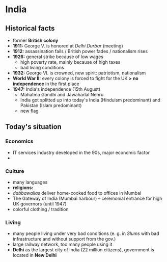 # India

## Historical facts

- former **British colony**
- **1911:** George V. is honored at *Delhi Durbar* (meeting)
- **1912:** assassination fails / British power fades / nationalism rises
- **1926:** general strike because of low wages
	- high poverty rate, mainly because of high taxes
	- bad living conditions
- **1932:** George VI. is crowned, new spirit: patriotism, nationalism
- **World War II:** every colony is forced to fight for the UK **> no independence** in the first place
- **1947:** India's independence (15th August)
	- Mahatma Gandhi and Jawaharlal Nehru
	- India got splitted up into today's India (Hinduism predominant) and Pakistan (Islam predominant)
	- new flag

## Today's situation

### Economics
- IT services industry developed in the 90s, major economic factor
- 

### Culture
- many languages
- **religions:**
- *dabbawallas* deliver home-cooked food to offices in Mumbai
- The Gateway of India (Mumbai harbour) – ceremonial entrance for high UK governors (until 1947)
- colorful clothing / tradition

### Living
- many people living under very bad conditions (e. g. in *Slums* with bad infrastructure and without support from the gov.) 
- large railway network, too many people using it
- **Delhi** as the largest city of India (22 million citizens), government is located in **New Delhi** 

<!--stackedit_data:
eyJoaXN0b3J5IjpbLTk4MjA3NTQzOSwtMjUzNzgzNDM3LC05Nj
Y3MjcyNzcsLTM3ODMyNDc5MiwxMzMyNjQxMjU4LDEyNjYyMDc4
NTddfQ==
-->